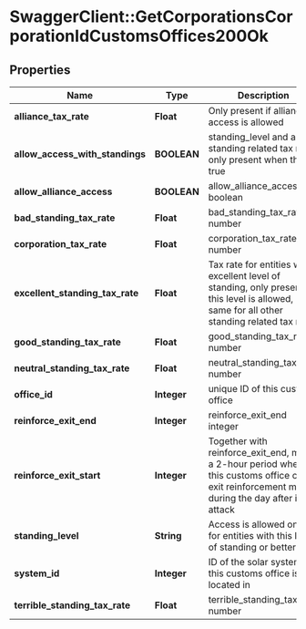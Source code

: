 # SwaggerClient::GetCorporationsCorporationIdCustomsOffices200Ok

## Properties
Name | Type | Description | Notes
------------ | ------------- | ------------- | -------------
**alliance_tax_rate** | **Float** | Only present if alliance access is allowed | [optional] 
**allow_access_with_standings** | **BOOLEAN** | standing_level and any standing related tax rate only present when this is true | 
**allow_alliance_access** | **BOOLEAN** | allow_alliance_access boolean | 
**bad_standing_tax_rate** | **Float** | bad_standing_tax_rate number | [optional] 
**corporation_tax_rate** | **Float** | corporation_tax_rate number | [optional] 
**excellent_standing_tax_rate** | **Float** | Tax rate for entities with excellent level of standing, only present if this level is allowed, same for all other standing related tax rates | [optional] 
**good_standing_tax_rate** | **Float** | good_standing_tax_rate number | [optional] 
**neutral_standing_tax_rate** | **Float** | neutral_standing_tax_rate number | [optional] 
**office_id** | **Integer** | unique ID of this customs office | 
**reinforce_exit_end** | **Integer** | reinforce_exit_end integer | 
**reinforce_exit_start** | **Integer** | Together with reinforce_exit_end, marks a 2-hour period where this customs office could exit reinforcement mode during the day after initial attack | 
**standing_level** | **String** | Access is allowed only for entities with this level of standing or better | [optional] 
**system_id** | **Integer** | ID of the solar system this customs office is located in | 
**terrible_standing_tax_rate** | **Float** | terrible_standing_tax_rate number | [optional] 


